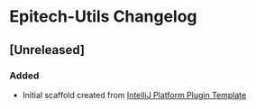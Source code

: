 <!-- Keep a Changelog guide -> https://keepachangelog.com -->

# Epitech-Utils Changelog

## [Unreleased]
### Added
- Initial scaffold created from [IntelliJ Platform Plugin Template](https://github.com/JetBrains/intellij-platform-plugin-template)
